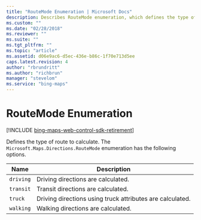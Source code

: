 ```yaml
---
title: "RouteMode Enumeration | Microsoft Docs"
description: Describes RouteMode enumeration, which defines the type of route to calculate, and provides descriptions for each of its properties.
ms.custom: ""
ms.date: "02/28/2018"
ms.reviewer: ""
ms.suite: ""
ms.tgt_pltfrm: ""
ms.topic: "article"
ms.assetid: d06e9ac6-d5ec-436e-b86c-1f70e713d5ee
caps.latest.revision: 4
author: "rbrundritt"
ms.author: "richbrun"
manager: "stevelom"
ms.service: "bing-maps"
---
```


# RouteMode Enumeration

[!INCLUDE [bing-maps-web-control-sdk-retirement](../../includes/bing-maps-web-control-sdk-retirement.md)]

Defines the type of route to calculate. The `Microsoft.Maps.Directions.RouteMode` enumeration has the following options.

| Name      | Description                        |
|-----------|------------------------------------|
| `driving` | Driving directions are calculated. |
| `transit` | Transit directions are calculated. |
| `truck` | Driving directions using truck attributes are calculated. |
| `walking` | Walking directions are calculated. |

